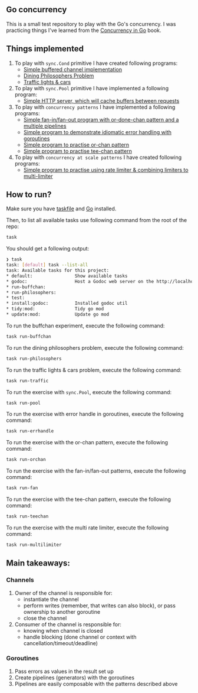 ## Go concurrency

This is a small test repository to play with the Go's concurrency. I was practicing
things I've learned from the [Concurrency in Go](https://www.amazon.com/Concurrency-Go-Tools-Techniques-Developers/dp/1491941197) book.

## Things implemented

1. To play with `sync.Cond` primitive I have created following programs:
   - [Simple buffered channel implementation](https://github.com/hrvadl/goconcurrency/tree/main/internal/synccond/buffchan)
   - [Dining Philosophers Problem](https://github.com/hrvadl/goconcurrency/tree/main/internal/synccond/philosophers)
   - [Traffic lights & cars](https://github.com/hrvadl/goconcurrency/tree/main/internal/synccond/trafficgreen)
2. To play with `sync.Pool` primitive I have implemented a following program:
   - [Simple HTTP server, which will cache buffers between requests](https://github.com/hrvadl/goconcurrency/blob/main/internal/syncpool/decoders/handler.go)
3. To play with `concurrency patterns` I have implemented a following programs:
   - [Simple fan-in/fan-out program with or-done-chan pattern and a multiple pipelines](https://github.com/hrvadl/goconcurrency/blob/main/internal/patterns/fan/main.go)
   - [Simple program to demonstrate idiomatic error handling with goroutines](https://github.com/hrvadl/goconcurrency/blob/main/internal/patterns/errorhandle/main.go)
   - [Simple program to practise or-chan pattern](https://github.com/hrvadl/goconcurrency/blob/main/internal/patterns/orchan/main.go)
   - [Simple program to practise tee-chan pattern](https://github.com/hrvadl/goconcurrency/blob/main/internal/patterns/teechan/main.go)
4. To play with `concurrency at scale patterns` I have created following programs:
   - [Simple program to practise using rate limiter & combining limiters to multi-limiter](https://github.com/hrvadl/goconcurrency/blob/main/internal/scalepatterns/ratelimit/main.go)

## How to run?

Make sure you have [taskfile](https://taskfile.dev/) and [Go](https://go.dev/) installed.

Then, to list all available tasks use following command from the root of the repo:

```sh
task
```

You should get a following output:

```sh
❯ task
task: [default] task --list-all
task: Available tasks for this project:
* default:                Show available tasks
* godoc:                  Host a Godoc web server on the http://localhost:6060/pkg/github.com/hrvadl/converter?m=all
* run-buffchan:
* run-philosophers:
* test:
* install:godoc:          Installed godoc util
* tidy:mod:               Tidy go mod
* update:mod:             Update go mod

```

To run the buffchan experiment, execute the following command:

```sh
task run-buffchan
```

To run the dining philosophers problem, execute the following command:

```sh
task run-philosophers
```

To run the traffic lights & cars problem, execute the following command:

```sh
task run-traffic
```

To run the exercise with `sync.Pool`, execute the following command:

```sh
task run-pool
```

To run the exercise with error handle in goroutines, execute the following command:

```sh
task run-errhandle
```

To run the exercise with the or-chan pattern, execute the following command:

```sh
task run-orchan
```

To run the exercise with the fan-in/fan-out patterns, execute the following command:

```sh
task run-fan
```

To run the exercise with the tee-chan pattern, execute the following command:

```sh
task run-teechan
```

To run the exercise with the multi rate limiter, execute the following command:

```sh
task run-multilimiter
```

## Main takeaways:

### Channels

1. Owner of the channel is responsible for:
    - instantiate the channel
    - perform writes (remember, that writes can also block), or pass ownership to another goroutine
    - close the channel
2. Consumer of the channel is responsible for:
    - knowing when channel is closed
    - handle blocking (done channel or context with cancellation/timeout/deadline)

### Goroutines

1. Pass errors as values in the result set up
2. Create pipelines (generators) with the goroutines
3. Pipelines are easily composable with the patterns described above
